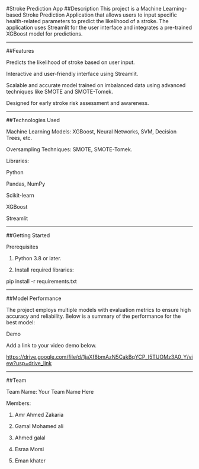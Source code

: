 

#Stroke Prediction App
##Description
This project is a Machine Learning-based Stroke Prediction Application that allows users to input specific health-related parameters to predict the likelihood of a stroke. The application uses Streamlit for the user interface and integrates a pre-trained XGBoost model for predictions.


---

##Features

Predicts the likelihood of stroke based on user input.

Interactive and user-friendly interface using Streamlit.

Scalable and accurate model trained on imbalanced data using advanced techniques like SMOTE and SMOTE-Tomek.

Designed for early stroke risk assessment and awareness.



---

##Technologies Used

Machine Learning Models: XGBoost, Neural Networks, SVM, Decision Trees, etc.

Oversampling Techniques: SMOTE, SMOTE-Tomek.

Libraries:

Python

Pandas, NumPy

Scikit-learn

XGBoost

Streamlit



---

##Getting Started

Prerequisites

1. Python 3.8 or later.


2. Install required libraries:

pip install -r requirements.txt


---

##Model Performance

The project employs multiple models with evaluation metrics to ensure high accuracy and reliability. Below is a summary of the performance for the best model:



Demo

Add a link to your video demo below.

https://drive.google.com/file/d/1jaXf8bmAzN5CakBqYCP_I5TUOMz3A0_Y/view?usp=drive_link


---

##Team

Team Name: Your Team Name Here

Members:

1. Amr Ahmed Zakaria


2. Gamal Mohamed ali


3. Ahmed galal


4. Esraa Morsi
 

5. Eman khater


